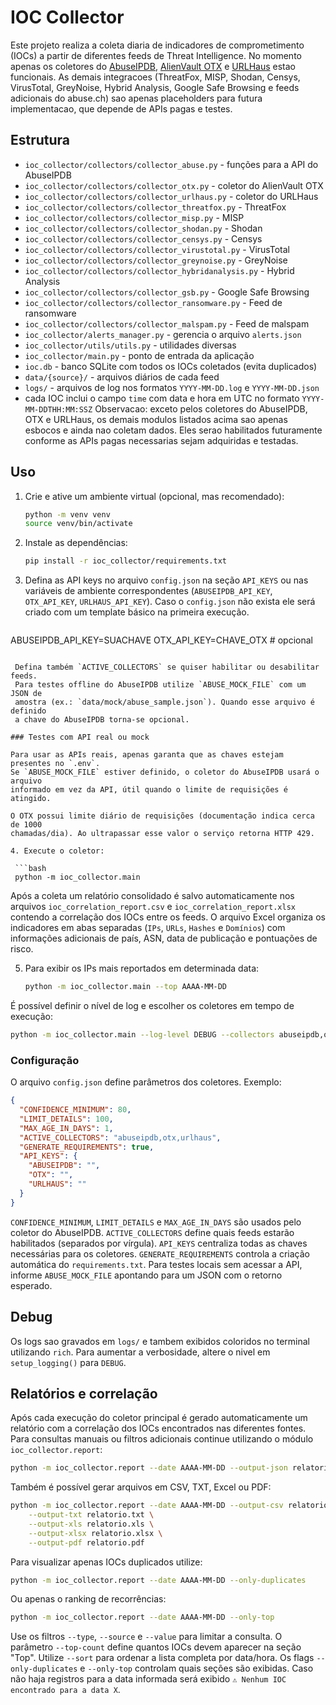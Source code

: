 # IOC Collector

Este projeto realiza a coleta diaria de indicadores de comprometimento (IOCs) a partir de diferentes feeds de Threat Intelligence. No momento apenas os coletores do [AbuseIPDB](https://www.abuseipdb.com/), [AlienVault OTX](https://otx.alienvault.com/) e [URLHaus](https://urlhaus.abuse.ch/) estao funcionais. As demais integracoes (ThreatFox, MISP, Shodan, Censys, VirusTotal, GreyNoise, Hybrid Analysis, Google Safe Browsing e feeds adicionais do abuse.ch) sao apenas placeholders para futura implementacao, que depende de APIs pagas e testes.

## Estrutura

- `ioc_collector/collectors/collector_abuse.py` - funções para a API do AbuseIPDB
- `ioc_collector/collectors/collector_otx.py` - coletor do AlienVault OTX
- `ioc_collector/collectors/collector_urlhaus.py` - coletor do URLHaus
- `ioc_collector/collectors/collector_threatfox.py` - ThreatFox
- `ioc_collector/collectors/collector_misp.py` - MISP
- `ioc_collector/collectors/collector_shodan.py` - Shodan
- `ioc_collector/collectors/collector_censys.py` - Censys
- `ioc_collector/collectors/collector_virustotal.py` - VirusTotal
- `ioc_collector/collectors/collector_greynoise.py` - GreyNoise
- `ioc_collector/collectors/collector_hybridanalysis.py` - Hybrid Analysis
- `ioc_collector/collectors/collector_gsb.py` - Google Safe Browsing
- `ioc_collector/collectors/collector_ransomware.py` - Feed de ransomware
- `ioc_collector/collectors/collector_malspam.py` - Feed de malspam
- `ioc_collector/alerts_manager.py` - gerencia o arquivo `alerts.json`
- `ioc_collector/utils/utils.py` - utilidades diversas
- `ioc_collector/main.py` - ponto de entrada da aplicação
- `ioc.db` - banco SQLite com todos os IOCs coletados (evita duplicados)
- `data/{source}/` - arquivos diários de cada feed
- `logs/` - arquivos de log nos formatos `YYYY-MM-DD.log` e `YYYY-MM-DD.json`
- cada IOC inclui o campo `time` com data e hora em UTC no formato
  `YYYY-MM-DDTHH:MM:SSZ`
Observacao: exceto pelos coletores do AbuseIPDB, OTX e URLHaus, os demais modulos listados acima sao apenas esbocos e ainda nao coletam dados. Eles serao habilitados futuramente conforme as APIs pagas necessarias sejam adquiridas e testadas.

## Uso

1. Crie e ative um ambiente virtual (opcional, mas recomendado):

   ```bash
   python -m venv venv
   source venv/bin/activate
   ```

2. Instale as dependências:

   ```bash
   pip install -r ioc_collector/requirements.txt
   ```

3. Defina as API keys no arquivo `config.json` na seção `API_KEYS` ou nas
   variáveis de ambiente correspondentes (`ABUSEIPDB_API_KEY`, `OTX_API_KEY`,
   `URLHAUS_API_KEY`). Caso o `config.json` não exista ele será criado com um
   template básico na primeira execução.

   ```bash
 ABUSEIPDB_API_KEY=SUACHAVE
  OTX_API_KEY=CHAVE_OTX  # opcional
  ```

   Defina também `ACTIVE_COLLECTORS` se quiser habilitar ou desabilitar feeds.
   Para testes offline do AbuseIPDB utilize `ABUSE_MOCK_FILE` com um JSON de
   amostra (ex.: `data/mock/abuse_sample.json`). Quando esse arquivo é definido
   a chave do AbuseIPDB torna-se opcional.

### Testes com API real ou mock

Para usar as APIs reais, apenas garanta que as chaves estejam presentes no `.env`.
Se `ABUSE_MOCK_FILE` estiver definido, o coletor do AbuseIPDB usará o arquivo
informado em vez da API, útil quando o limite de requisições é atingido.

O OTX possui limite diário de requisições (documentação indica cerca de 1000
chamadas/dia). Ao ultrapassar esse valor o serviço retorna HTTP 429.

4. Execute o coletor:

   ```bash
   python -m ioc_collector.main
   ```

   Após a coleta um relatório consolidado é salvo automaticamente nos arquivos
   `ioc_correlation_report.csv` e `ioc_correlation_report.xlsx` contendo a
  correlação dos IOCs entre os feeds. O arquivo Excel organiza os indicadores
  em abas separadas (`IPs`, `URLs`, `Hashes` e `Domínios`) com informações
  adicionais de país, ASN, data de publicação e pontuações de risco.

5. Para exibir os IPs mais reportados em determinada data:

   ```bash
   python -m ioc_collector.main --top AAAA-MM-DD
   ```

É possível definir o nível de log e escolher os coletores em tempo de execução:

```bash
python -m ioc_collector.main --log-level DEBUG --collectors abuseipdb,otx
```

### Configuração

O arquivo `config.json` define parâmetros dos coletores. Exemplo:

```json
{
  "CONFIDENCE_MINIMUM": 80,
  "LIMIT_DETAILS": 100,
  "MAX_AGE_IN_DAYS": 1,
  "ACTIVE_COLLECTORS": "abuseipdb,otx,urlhaus",
  "GENERATE_REQUIREMENTS": true,
  "API_KEYS": {
    "ABUSEIPDB": "",
    "OTX": "",
    "URLHAUS": ""
  }
}
```

`CONFIDENCE_MINIMUM`, `LIMIT_DETAILS` e `MAX_AGE_IN_DAYS` são usados pelo coletor do AbuseIPDB. `ACTIVE_COLLECTORS` define quais feeds estarão habilitados (separados por vírgula). `API_KEYS` centraliza todas as chaves necessárias para os coletores. `GENERATE_REQUIREMENTS` controla a criação automática do `requirements.txt`.
Para testes locais sem acessar a API, informe `ABUSE_MOCK_FILE` apontando para um JSON com o retorno esperado.

## Debug

Os logs sao gravados em `logs/` e tambem exibidos coloridos no terminal utilizando `rich`. Para aumentar a verbosidade, altere o nivel em `setup_logging()` para `DEBUG`.

## Relatórios e correlação

Após cada execução do coletor principal é gerado automaticamente um relatório
com a correlação dos IOCs encontrados nas diferentes fontes. Para consultas
manuais ou filtros adicionais continue utilizando o módulo `ioc_collector.report`:

```bash
python -m ioc_collector.report --date AAAA-MM-DD --output-json relatorio.json
```

Também é possível gerar arquivos em CSV, TXT, Excel ou PDF:

```bash
python -m ioc_collector.report --date AAAA-MM-DD --output-csv relatorio.csv \
    --output-txt relatorio.txt \
    --output-xls relatorio.xls \
    --output-xlsx relatorio.xlsx \
    --output-pdf relatorio.pdf
```

Para visualizar apenas IOCs duplicados utilize:

```bash
python -m ioc_collector.report --date AAAA-MM-DD --only-duplicates
```

Ou apenas o ranking de recorrências:

```bash
python -m ioc_collector.report --date AAAA-MM-DD --only-top
```

Use os filtros `--type`, `--source` e `--value` para limitar a consulta. O
parâmetro `--top-count` define quantos IOCs devem aparecer na seção "Top". Utilize
`--sort` para ordenar a lista completa por data/hora. Os flags `--only-duplicates`
e `--only-top` controlam quais seções são exibidas. Caso não haja registros para a
data informada será exibido `⚠️ Nenhum IOC encontrado para a data X`.
